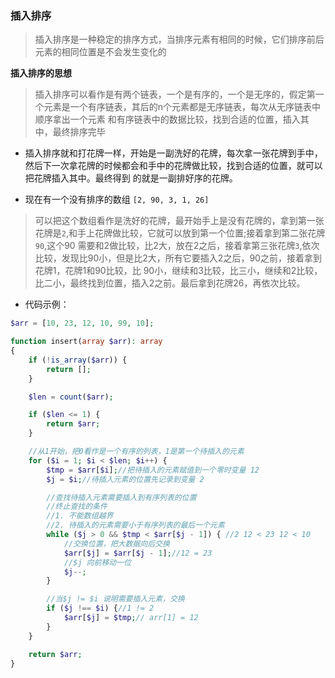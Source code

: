 ### 插入排序

> 插入排序是一种稳定的排序方式，当排序元素有相同的时候，它们排序前后元素的相同位置是不会发生变化的

**插入排序的思想**

> 插入排序可以看作是有两个链表，一个是有序的，一个是无序的，假定第一个元素是一个有序链表，其后的n个元素都是无序链表，每次从无序链表中顺序拿出一个元素
> 和有序链表中的数据比较，找到合适的位置，插入其中，最终排序完毕

* 插入排序就和打花牌一样，开始是一副洗好的花牌，每次拿一张花牌到手中，然后下一次拿花牌的时候都会和手中的花牌做比较，找到合适的位置，就可以把花牌插入其中。最终得到
的就是一副排好序的花牌。

* 现在有一个没有排序的数组 `[2, 90, 3, 1, 26]`

>可以把这个数组看作是洗好的花牌，最开始手上是没有花牌的，拿到第一张花牌是`2`,和手上花牌做比较，它就可以放到第一个位置;接着拿到第二张花牌`90`,这个90
> 需要和2做比较，比2大，放在2之后，接着拿第三张花牌`3`,依次比较，发现比90小，但是比2大，所有它要插入2之后，90之前，接着拿到花牌1，花牌1和90比较，比
> 90小，继续和3比较，比三小，继续和2比较，比二小，最终找到位置，插入2之前。最后拿到花牌26，再依次比较。

* 代码示例：

```php
$arr = [10, 23, 12, 10, 99, 10];

function insert(array $arr): array
{
    if (!is_array($arr)) {
        return [];
    }

    $len = count($arr);

    if ($len <= 1) {
        return $arr;
    }

    //从1开始，把0看作是一个有序的列表，1是第一个待插入的元素
    for ($i = 1; $i < $len; $i++) {
        $tmp = $arr[$i];//把待插入的元素赋值到一个零时变量 12
        $j = $i;//待插入元素的位置先记录到变量 2 

        //查找待插入元素需要插入到有序列表的位置
        //终止查找的条件
        //1. 不能数组越界
        //2. 待插入的元素需要小于有序列表的最后一个元素
        while ($j > 0 && $tmp < $arr[$j - 1]) { //2 12 < 23 12 < 10
            //交换位置，把大数据向后交换
            $arr[$j] = $arr[$j - 1];//12 = 23
            //$j 向前移动一位
            $j--;
        }

        //当$j != $i 说明需要插入元素，交换
        if ($j !== $i) {//1 != 2
            $arr[$j] = $tmp;// arr[1] = 12
        }
    }

    return $arr;
}
```